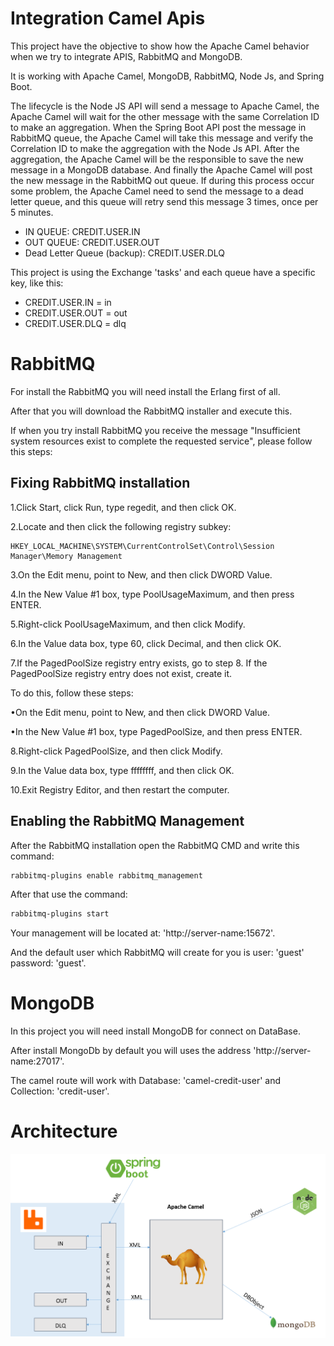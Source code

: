 # Integration Camel Apis

This project have the objective to show how the Apache Camel behavior when we try to integrate APIS, RabbitMQ and MongoDB.

It is working with Apache Camel, MongoDB, RabbitMQ, Node Js, and Spring Boot.

The lifecycle is the Node JS API will send a message to Apache Camel, the Apache Camel will wait for the other message with the same Correlation ID to make an aggregation. 
When the Spring Boot API post the message in RabbitMQ queue, the Apache Camel will take this message and verify the Correlation ID to make the aggregation with the Node Js API. 
After the aggregation, the Apache Camel will be the responsible to save the new message in a MongoDB database. And finally the Apache Camel will post the new message in the 
RabbitMQ out queue. If during this process occur some problem, the Apache Camel need to send the message to a dead letter queue, and this queue will retry send this message 
3 times, once per 5 minutes.

* IN QUEUE: CREDIT.USER.IN
* OUT QUEUE: CREDIT.USER.OUT
* Dead Letter Queue (backup): CREDIT.USER.DLQ

This project is using the Exchange 'tasks' and each queue have a specific key, like this:

* CREDIT.USER.IN = in
* CREDIT.USER.OUT = out
* CREDIT.USER.DLQ = dlq

# RabbitMQ

For install the RabbitMQ you will need install the Erlang first of all.

After that you will download the RabbitMQ installer and execute this.

If when you try install RabbitMQ you receive the message "Insufficient system resources exist to complete the requested service", please follow this steps:

## Fixing RabbitMQ installation

1.Click Start, click Run, type regedit, and then click OK.

2.Locate and then click the following registry subkey:

```
HKEY_LOCAL_MACHINE\SYSTEM\CurrentControlSet\Control\Session Manager\Memory Management
```

3.On the Edit menu, point to New, and then click DWORD Value.

4.In the New Value #1 box, type PoolUsageMaximum, and then press ENTER.

5.Right-click PoolUsageMaximum, and then click Modify.

6.In the Value data box, type 60, click Decimal, and then click OK.

7.If the PagedPoolSize registry entry exists, go to step 8. If the PagedPoolSize registry entry does not exist, create it.

To do this, follow these steps:

•On the Edit menu, point to New, and then click DWORD Value.

•In the New Value #1 box, type PagedPoolSize, and then press ENTER.

8.Right-click PagedPoolSize, and then click Modify.

9.In the Value data box, type ffffffff, and then click OK.

10.Exit Registry Editor, and then restart the computer. 

## Enabling the RabbitMQ Management

After the RabbitMQ installation open the RabbitMQ CMD and write this command:

```sh
rabbitmq-plugins enable rabbitmq_management
```

After that use the command:

```sh
rabbitmq-plugins start
```

Your management will be located at: 'http://server-name:15672'.

And the default user which RabbitMQ will create for you is user: 'guest' password: 'guest'.


# MongoDB

In this project you will need install MongoDB for connect on DataBase.

After install MongoDb by default you will uses the address 'http://server-name:27017'.

The camel route will work with Database: 'camel-credit-user' and Collection: 'credit-user'.


# Architecture

![Alt text](Architecture.png?raw=true "Architecture")  